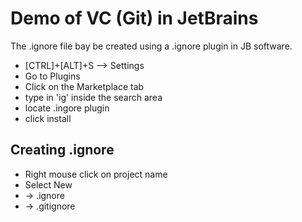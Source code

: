 # Demo of VC (Git) in JetBrains

The .ignore file bay be created using a .ignore plugin in JB software.

- [CTRL]+[ALT]+S --> Settings
- Go to Plugins
- Click on the Marketplace tab
- type in 'ig' inside the search area
- locate .ingore plugin
- click install

## Creating .ignore

- Right mouse click on project name
- Select New 
- -> .ignore
- -> .gitignore

